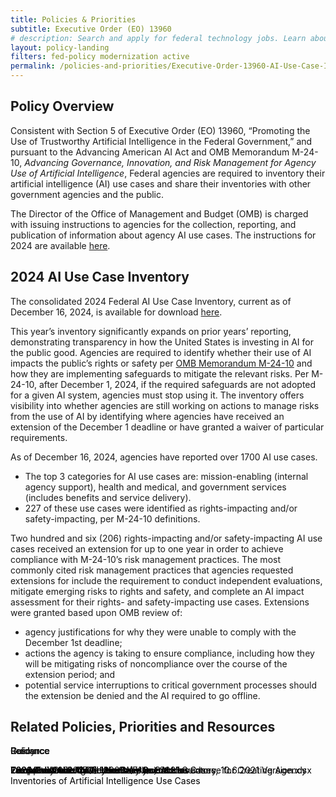 ```yaml
---
title: Policies & Priorities
subtitle: Executive Order (EO) 13960 
# description: Search and apply for federal technology jobs. Learn about unique hiring paths for veterans, students and graduates, individuals with a disability, and more.
layout: policy-landing
filters: fed-policy modernization active
permalink: /policies-and-priorities/Executive-Order-13960-AI-Use-Case-Inventories-Reference/
---
```

## Policy Overview ##

Consistent with Section 5 of Executive Order (EO) 13960, “Promoting the Use of Trustworthy Artificial Intelligence in the Federal Government,” and pursuant to the Advancing American AI Act and OMB Memorandum M-24-10, *Advancing Governance, Innovation, and Risk Management for Agency Use of Artificial Intelligence*, Federal agencies are required to inventory their artificial intelligence (AI) use cases and share their inventories with other government agencies and the public.

The Director of the Office of Management and Budget (OMB) is charged with issuing instructions to agencies for the collection, reporting, and publication of information about agency AI use cases. The instructions for 2024 are available <a href="{{ site.baseurl }}/assets/resources/2024-Guidance-for-AI-Use-Case-Inventories.pdf">here</a>.

## 2024 AI Use Case Inventory ##

The consolidated 2024 Federal AI Use Case Inventory, current as of December 16, 2024, is available for download [here](https://github.com/ombegov/2024-Federal-AI-Use-Case-Inventory). 

This year’s inventory significantly expands on prior years’ reporting, demonstrating transparency in how the United States is investing in AI for the public good. Agencies are required to identify whether their use of AI impacts the public’s rights or safety per [OMB Memorandum M-24-10](https://bidenwhitehouse.archives.gov/wp-content/uploads/2024/03/M-24-10-Advancing-Governance-Innovation-and-Risk-Management-for-Agency-Use-of-Artificial-Intelligence.pdf) and how they are implementing safeguards to mitigate the relevant risks. Per M-24-10, after December 1, 2024, if the required safeguards are not adopted for a given AI system, agencies must stop using it. The inventory offers visibility into whether agencies are still working on actions to manage risks from the use of AI by identifying where agencies have received an extension of the December 1 deadline or have granted a waiver of particular requirements.

As of December 16, 2024, agencies have reported over 1700 AI use cases. 
* The top 3 categories for AI use cases are: mission-enabling (internal agency support), health and medical, and government services (includes benefits and service delivery).
* 227 of these use cases were identified as rights-impacting and/or safety-impacting, per M-24-10 definitions.  

Two hundred and six (206) rights-impacting and/or safety-impacting AI use cases received an extension for up to one year in order to achieve compliance with M-24-10’s risk management practices. The most commonly cited risk management practices that agencies requested extensions for include the requirement to conduct independent evaluations, mitigate emerging risks to rights and safety, and complete an AI impact assessment for their rights- and safety-impacting use cases. Extensions were granted based upon OMB review of:  
* agency justifications for why they were unable to comply with the December 1st deadline;   
* actions the agency is taking to ensure compliance, including how they will be mitigating risks of noncompliance over the course of the extension period; and 
* potential service interruptions to critical government processes should the extension be denied and the AI required to go offline. 

## Related Policies, Priorities and Resources ##

<div class="tablet:grid-col-12">
    <div class="policies" style="position: relative; height: 736px;">
        <div class="tablet:grid-col-3 grid-spacing policy guidance data-center-consolidation archive" style="position: absolute; left: 0px; top: 0px;">
            <div class="shadow-1 guidance-border"  >
                <div class="text-container">
                    <span class="card-tag">Resource</span>
                    <p class="title-resources">
                    <a
                            href="https://github.com/ombegov/2024-Federal-AI-Use-Case-Inventory"
                            target="_blank"
                            style="text-decoration: none; color: black"
                    >Consolidated 2024 Federal AI Use Case Inventory</a
                    >
                    </p>
                </div>
            </div>
        </div>
        <div class="tablet:grid-col-3 grid-spacing policy guidance data-center-consolidation archive" style="position: absolute; left: 0px; top: 0px;">
            <div class="shadow-1 guidance-border"  >
                <div class="text-container">
                    <span class="card-tag">Guidance</span>
                    <p class="title-resources">
                    <a
                            href="{{ site.baseurl }}/assets/resources/2024-Guidance-for-AI-Use-Case-Inventories.pdf"
                            target="_blank"
                            style="text-decoration: none; color: black"
                    >2024 Guidance for AI Use Case Inventories</a
                    >
                    </p>
                </div>
            </div>
        </div>
        <div class="tablet:grid-col-3 grid-spacing policy guidance data-center-consolidation archive" style="position: absolute; left: 0px; top: 0px;">
            <div class="shadow-1 guidance-border"  >
                <div class="text-container">
                    <span class="card-tag">Guidance</span>
                    <p class="title-resources">
                    <a
                            href="{{ site.baseurl }}/assets/resources/2023-Guidance-for-AI-Use-Case-Inventories.pdf"
                            target="_blank"
                            style="text-decoration: none; color: black"
                    >2023 Guidance for AI Use Case Inventories</a
                    >
                    </p>
                </div>
            </div>
        </div>
        <div class="tablet:grid-col-3 grid-spacing policy guidance data-center-consolidation archive" style="position: absolute; left: 0px; top: 0px;">
            <div class="shadow-1 guidance-border"  >
                <div class="text-container">
                    <span class="card-tag">Policy</span>
                    <p class="title-resources">
                    <a
                            href="https://www.federalregister.gov/documents/2020/12/08/2020-27065/promoting-the-use-of-trustworthy-artificial-intelligence-in-the-federal-government"
                            target="_blank"
                            style="text-decoration: none; color: black"
                    >Executive Order (EO) 13960</a
                    >
                    </p>
                </div>
            </div>
        </div>
        <div class="tablet:grid-col-3 grid-spacing policy guidance data-center-consolidation archive" style="position: absolute; left: 0px; top: 0px;">
            <div class="shadow-1 guidance-border" >
                <div class="text-container">
                    <span class="card-tag">Guidance</span>
                    <p class="title-resources">
                    <a
                            href="{{ site.baseurl }}/assets/resources/2021 Guidance for Creating Agency Inventories of AI Use Cases 10.06.2021.docx"
                            target="_blank"
                            style="text-decoration: none; color: black"
                    >2021 Guidance for AI Use Case Inventories</a
                    >
                    </p>
                </div>
            </div>
        </div>
        <div class="tablet:grid-col-3 grid-spacing policy guidance data-center-consolidation archive" style="position: absolute; left: 0px; top: 0px;">
            <div class="shadow-1 guidance-border" >
                <div class="text-container">
                    <span class="card-tag">Resource</span>
                    <p class="title-resources">
                    <a
                            href="{{ site.baseurl }}/assets/resources/FAQ -  2021 Guidance for Creating Agency Inventories of AI Use Cases 10.6.2021 Version.docx"
                            target="_blank"
                            style="text-decoration: none; color: black"
                    >Frequently Asked Questions (FAQs):2021 Guidance for Creating Agency Inventories of Artificial Intelligence Use Cases</a
                    >
                    </p>
                </div>
            </div>
        </div>
        <div class="tablet:grid-col-3 grid-spacing policy guidance data-center-consolidation archive" style="position: absolute; left: 0px; top: 0px;">
            <div class="shadow-1 guidance-border" >
                <div class="text-container">
                    <span class="card-tag">Resource</span>
                    <p class="title-resources">
                    <a
                            href="{{ site.baseurl }}/assets/resources/Example AI Use Case Inventory Scenarios 10.6.2021 Version.docx"
                            target="_blank"
                            style="text-decoration: none; color: black"
                    >Example AI Use Case Inventory Scenarios</a
                    >
                    </p>
                </div>
            </div>
        </div>
        <div class="tablet:grid-col-3 grid-spacing policy guidance data-center-consolidation archive" style="position: absolute; left: 0px; top: 0px;">
            <div class="shadow-1 guidance-border" >
                <div class="text-container">
                    <span class="card-tag">Resource</span>
                    <p class="title-resources">
                    <a
                            href="{{ site.baseurl }}/assets/resources/Template-2021 Agency Inventory of AI Use Cases, 10.6.2021 Version.xlsx"
                            target="_blank"
                            style="text-decoration: none; color: black"
                    >Template-2021 Agency Inventory of AI Use Cases, 10.6.2021 Version.xlsx</a
                    >
                    </p>
                </div>
            </div>
        </div>
    </div>
</div>
